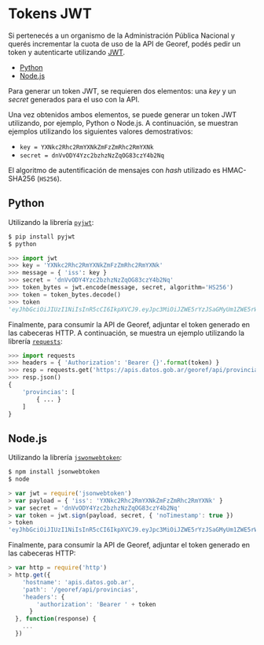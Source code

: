 # Tokens JWT

Si pertenecés a un organismo de la Administración Pública Nacional y querés incrementar la cuota de uso de la API de Georef, podés pedir un token y autenticarte utilizando [JWT](https://jwt.io/).

<!-- START doctoc generated TOC please keep comment here to allow auto update -->
<!-- DON'T EDIT THIS SECTION, INSTEAD RE-RUN doctoc TO UPDATE -->
 

- [Python](#python)
- [Node.js](#nodejs)

<!-- END doctoc generated TOC please keep comment here to allow auto update -->


Para generar un token JWT, se requieren dos elementos: una *key* y un *secret* generados para el uso con la API.

Una vez obtenidos ambos elementos, se puede generar un token JWT utilizando, por ejemplo, Python o Node.js. A continuación, se muestran ejemplos utilizando los siguientes valores demostrativos:

- `key = YXNkc2Rhc2RmYXNkZmFzZmRhc2RmYXNk`
- `secret = dnVvODY4Yzc2bzhzNzZqOG83czY4b2Nq`

El algoritmo de autentificación de mensajes con *hash* utilizado es HMAC-SHA256 (`HS256`).

## Python

Utilizando la librería [`pyjwt`](https://github.com/jpadilla/pyjwt):

```bash
$ pip install pyjwt
$ python
```
```python
>>> import jwt
>>> key = 'YXNkc2Rhc2RmYXNkZmFzZmRhc2RmYXNk'
>>> message = { 'iss': key }
>>> secret = 'dnVvODY4Yzc2bzhzNzZqOG83czY4b2Nq'
>>> token_bytes = jwt.encode(message, secret, algorithm='HS256')
>>> token = token_bytes.decode()
>>> token
'eyJhbGciOiJIUzI1NiIsInR5cCI6IkpXVCJ9.eyJpc3MiOiJZWE5rYzJSaGMyUm1ZWE5rWm1GelptUmhjMlJtWVhOayJ9.P4leoe9q_H3lmIlnpZuVFSt7ORgLhLfQ3JN_3FMexSo'
```

Finalmente, para consumir la API de Georef, adjuntar el token generado en las cabeceras HTTP. A continuación, se muestra un ejemplo utilizando la librería [`requests`](http://docs.python-requests.org/en/master/):

```python
>>> import requests
>>> headers = { 'Authorization': 'Bearer {}'.format(token) }
>>> resp = requests.get('https://apis.datos.gob.ar/georef/api/provincias', headers=headers)
>>> resp.json()
{
	'provincias': [
		{ ... }
	]
}
```

## Node.js

Utilizando la librería [`jswonwebtoken`](https://github.com/auth0/node-jsonwebtoken):

```bash
$ npm install jsonwebtoken
$ node
```
```javascript
> var jwt = require('jsonwebtoken')
> var payload = { 'iss': 'YXNkc2Rhc2RmYXNkZmFzZmRhc2RmYXNk' }
> var secret = 'dnVvODY4Yzc2bzhzNzZqOG83czY4b2Nq'
> var token = jwt.sign(payload, secret, { 'noTimestamp': true })
> token
'eyJhbGciOiJIUzI1NiIsInR5cCI6IkpXVCJ9.eyJpc3MiOiJZWE5rYzJSaGMyUm1ZWE5rWm1GelptUmhjMlJtWVhOayJ9.P4leoe9q_H3lmIlnpZuVFSt7ORgLhLfQ3JN_3FMexSo'
```

Finalmente, para consumir la API de Georef, adjuntar el token generado en las cabeceras HTTP:

```javascript
> var http = require('http')
> http.get({
	'hostname': 'apis.datos.gob.ar',
	'path': '/georef/api/provincias',
	'headers': {
		'authorization': 'Bearer ' + token
	  }
  }, function(response) {
	...
  })
```
